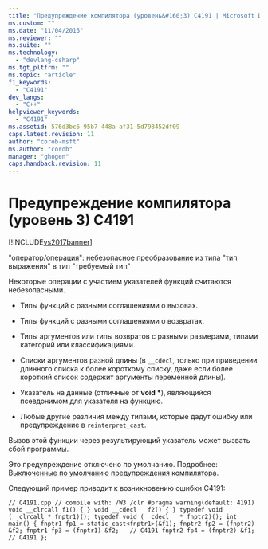 ```yaml
---
title: "Предупреждение компилятора (уровень&#160;3) C4191 | Microsoft Docs"
ms.custom: ""
ms.date: "11/04/2016"
ms.reviewer: ""
ms.suite: ""
ms.technology: 
  - "devlang-csharp"
ms.tgt_pltfrm: ""
ms.topic: "article"
f1_keywords: 
  - "C4191"
dev_langs: 
  - "C++"
helpviewer_keywords: 
  - "C4191"
ms.assetid: 576d3bc6-95b7-448a-af31-5d798452df09
caps.latest.revision: 11
author: "corob-msft"
ms.author: "corob"
manager: "ghogen"
caps.handback.revision: 11
---
```

# Предупреждение компилятора (уровень&#160;3) C4191
[!INCLUDE[vs2017banner](../../assembler/inline/includes/vs2017banner.md)]

"оператор\/операция": небезопасное преобразование из типа "тип выражения" в тип "требуемый тип"  
  
 Некоторые операции с участием указателей функций считаются небезопасными.  
  
-   Типы функций с разными соглашениями о вызовах.  
  
-   Типы функций с разными соглашениями о возвратах.  
  
-   Типы аргументов или типы возвратов с разными размерами, типами категорий или классификациями.  
  
-   Списки аргументов разной длины \(в `__cdecl`, только при приведении длинного списка к более короткому списку, даже если более короткий список содержит аргументы переменной длины\).  
  
-   Указатель на данные \(отличные от **void \***\), являющийся псевдонимом для указателя на функцию.  
  
-   Любые другие различия между типами, которые дадут ошибку или предупреждение в `reinterpret_cast`.  
  
 Вызов этой функции через результирующий указатель может вызвать сбой программы.  
  
 Это предупреждение отключено по умолчанию. Подробнее: [Выключенные по умолчанию предупреждения компилятора](../Topic/Compiler%20Warnings%20That%20Are%20Off%20by%20Default.md).  
  
 Следующий пример приводит к возникновению ошибки C4191:  
  
```  
// C4191.cpp // compile with: /W3 /clr #pragma warning(default: 4191) void __clrcall f1() { } void __cdecl   f2() { } typedef void (__clrcall * fnptr1)(); typedef void (__cdecl   * fnptr2)(); int main() { fnptr1 fp1 = static_cast<fnptr1>(&f1); fnptr2 fp2 = (fnptr2) &f2; fnptr1 fp3 = (fnptr1) &f2;   // C4191 fnptr2 fp4 = (fnptr2) &f1;   // C4191 };  
```